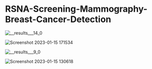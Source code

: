 # RSNA-Screening-Mammography-Breast-Cancer-Detection

![__results___14_0](https://user-images.githubusercontent.com/96391450/214958180-2b45c2a6-ba87-40c4-81a8-865b69c788aa.png)

![Screenshot 2023-01-15 171534](https://user-images.githubusercontent.com/96391450/214958216-2ea9af73-dd43-4f2e-9b08-dfe176a7b3b7.png)

![__results___9_0](https://user-images.githubusercontent.com/96391450/214958330-7aa562ee-3dcc-495e-9f5a-c3cee5869e78.png)

![Screenshot 2023-01-15 130618](https://user-images.githubusercontent.com/96391450/214958342-5731aede-0f7e-4874-9df3-da6113ffb586.png)
